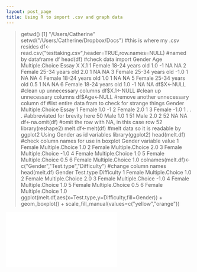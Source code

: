 ```yaml
---
layout: post_page
title: Using R to import .csv and graph data
---
```


> getwd()
[1] "/Users/Catherine"
> setwd("/Users/Catherine/Dropbox/Docs") #this is where my .csv resides
> df<-read.csv("testtaking.csv",header=TRUE,row.names=NULL) #named by dataframe df
> head(df) #check data import
  Gender             Age Multiple.Choice Essay  X X.1
1 Female 18-24 years old             1.0    -1 NA  NA
2 Female 25-34 years old             2.0     1 NA  NA
3 Female 25-34 years old            -1.0     1 NA  NA
4 Female 18-24 years old             1.0     1 NA  NA
5 Female 25-34 years old             0.5     1 NA  NA
6 Female 18-24 years old             1.0    -1 NA  NA
> df$X<-NULL #clean up unnecessary columns				
> df$X.1<-NULL #clean up unnecessary columns
> df$Age<-NULL	#remove another unnecessary column
> df #list entire data fram to check for strange things
   Gender Multiple.Choice Essay
1  Female             1.0    -1
2  Female             2.0     1
3  Female            -1.0     1
. . .									#abbreviated for brevity here
50   Male             1.0     1
51   Male             2.0     2
52                     NA    NA
df<-na.omit(df) #omit the row with NA, in this case row 52
> library(reshape2)
> melt.df<-melt(df) #melt data so it is readable by ggplot2
Using Gender as id variables
> library(ggplot2)
> head(melt.df) #check column names for use in boxplot
  Gender        variable value
1 Female Multiple.Choice   1.0
2 Female Multiple.Choice   2.0
3 Female Multiple.Choice  -1.0
4 Female Multiple.Choice   1.0
5 Female Multiple.Choice   0.5
6 Female Multiple.Choice   1.0
> colnames(melt.df)<-c("Gender","Test.type","Difficulty") #change column names
> head(melt.df)
  Gender       Test.type Difficulty
1 Female Multiple.Choice        1.0
2 Female Multiple.Choice        2.0
3 Female Multiple.Choice       -1.0
4 Female Multiple.Choice        1.0
5 Female Multiple.Choice        0.5
6 Female Multiple.Choice        1.0
> ggplot(melt.df,aes(x=Test.type,y=Difficulty,fill=Gender)) + geom_boxplot() + scale_fill_manual(values=c("yellow","orange"))


![Boxplot](/Users/Catherine/Dropbox/Blog/images/boxplot_test_gender.pdf)